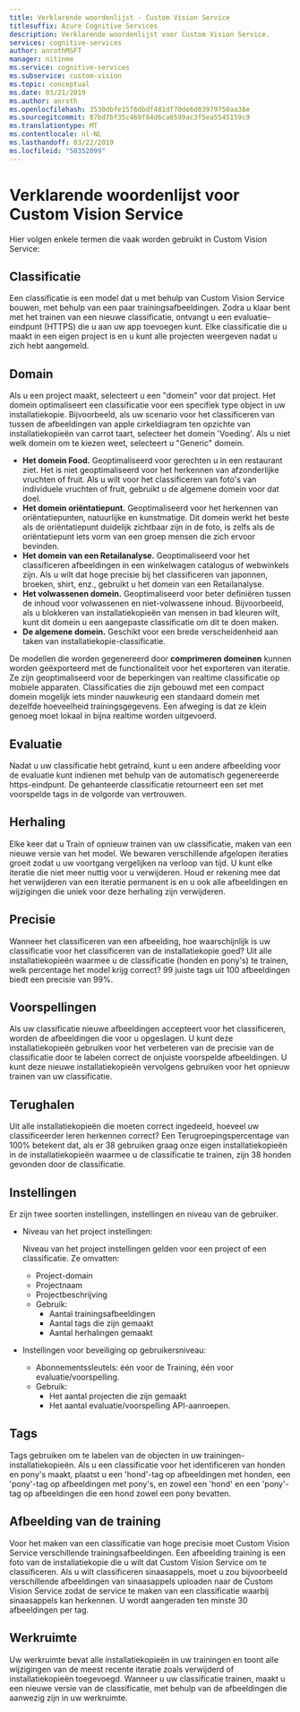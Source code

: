 ```yaml
---
title: Verklarende woordenlijst - Custom Vision Service
titlesuffix: Azure Cognitive Services
description: Verklarende woordenlijst voor Custom Vision Service.
services: cognitive-services
author: anrothMSFT
manager: nitinme
ms.service: cognitive-services
ms.subservice: custom-vision
ms.topic: conceptual
ms.date: 03/21/2019
ms.author: anroth
ms.openlocfilehash: 3530dbfe15f6dbdf481df70de6d03979750aa38e
ms.sourcegitcommit: 87bd7bf35c469f84d6ca6599ac3f5ea5545159c9
ms.translationtype: MT
ms.contentlocale: nl-NL
ms.lasthandoff: 03/22/2019
ms.locfileid: "58352099"
---
```

# <a name="glossary-of-terms-for-custom-vision-service"></a>Verklarende woordenlijst voor Custom Vision Service

Hier volgen enkele termen die vaak worden gebruikt in Custom Vision Service:

## <a name="classifier"></a>Classificatie

Een classificatie is een model dat u met behulp van Custom Vision Service bouwen, met behulp van een paar trainingsafbeeldingen. Zodra u klaar bent met het trainen van een nieuwe classificatie, ontvangt u een evaluatie-eindpunt (HTTPS) die u aan uw app toevoegen kunt. Elke classificatie die u maakt in een eigen project is en u kunt alle projecten weergeven nadat u zich hebt aangemeld.

## <a name="domain"></a>Domain

Als u een project maakt, selecteert u een "domein" voor dat project. Het domein optimaliseert een classificatie voor een specifiek type object in uw installatiekopie. Bijvoorbeeld, als uw scenario voor het classificeren van tussen de afbeeldingen van apple cirkeldiagram ten opzichte van installatiekopieën van carrot taart, selecteer het domein 'Voeding'. Als u niet welk domein om te kiezen weet, selecteert u "Generic" domein.

- **Het domein Food.** Geoptimaliseerd voor gerechten u in een restaurant ziet. Het is niet geoptimaliseerd voor het herkennen van afzonderlijke vruchten of fruit. Als u wilt voor het classificeren van foto's van individuele vruchten of fruit, gebruikt u de algemene domein voor dat doel.
- **Het domein oriëntatiepunt.** Geoptimaliseerd voor het herkennen van oriëntatiepunten, natuurlijke en kunstmatige. Dit domein werkt het beste als de oriëntatiepunt duidelijk zichtbaar zijn in de foto, is zelfs als de oriëntatiepunt iets vorm van een groep mensen die zich ervoor bevinden.
- **Het domein van een Retailanalyse.** Geoptimaliseerd voor het classificeren afbeeldingen in een winkelwagen catalogus of webwinkels zijn. Als u wilt dat hoge precisie bij het classificeren van japonnen, broeken, shirt, enz., gebruikt u het domein van een Retailanalyse.
- **Het volwassenen domein.** Geoptimaliseerd voor beter definiëren tussen de inhoud voor volwassenen en niet-volwassene inhoud. Bijvoorbeeld, als u blokkeren van installatiekopieën van mensen in bad kleuren wilt, kunt dit domein u een aangepaste classificatie om dit te doen maken.
- **De algemene domein.** Geschikt voor een brede verscheidenheid aan taken van installatiekopie-classificatie.

De modellen die worden gegenereerd door **comprimeren domeinen** kunnen worden geëxporteerd met de functionaliteit voor het exporteren van iteratie. Ze zijn geoptimaliseerd voor de beperkingen van realtime classificatie op mobiele apparaten. Classificaties die zijn gebouwd met een compact domein mogelijk iets minder nauwkeurig een standaard domein met dezelfde hoeveelheid trainingsgegevens. Een afweging is dat ze klein genoeg moet lokaal in bijna realtime worden uitgevoerd. 

## <a name="evaluation"></a>Evaluatie

Nadat u uw classificatie hebt getraind, kunt u een andere afbeelding voor de evaluatie kunt indienen met behulp van de automatisch gegenereerde https-eindpunt. De gehanteerde classificatie retourneert een set met voorspelde tags in de volgorde van vertrouwen.

## <a name="iteration"></a>Herhaling

Elke keer dat u Train of opnieuw trainen van uw classificatie, maken van een nieuwe versie van het model. We bewaren verschillende afgelopen iteraties groeit zodat u uw voortgang vergelijken na verloop van tijd. U kunt elke iteratie die niet meer nuttig voor u verwijderen. Houd er rekening mee dat het verwijderen van een iteratie permanent is en u ook alle afbeeldingen en wijzigingen die uniek voor deze herhaling zijn verwijderen. 

## <a name="precision"></a>Precisie

Wanneer het classificeren van een afbeelding, hoe waarschijnlijk is uw classificatie voor het classificeren van de installatiekopie goed? Uit alle installatiekopieën waarmee u de classificatie (honden en pony's) te trainen, welk percentage het model krijg correct? 99 juiste tags uit 100 afbeeldingen biedt een precisie van 99%.

## <a name="predictions"></a>Voorspellingen

Als uw classificatie nieuwe afbeeldingen accepteert voor het classificeren, worden de afbeeldingen die voor u opgeslagen. U kunt deze installatiekopieën gebruiken voor het verbeteren van de precisie van de classificatie door te labelen correct de onjuiste voorspelde afbeeldingen. U kunt deze nieuwe installatiekopieën vervolgens gebruiken voor het opnieuw trainen van uw classificatie.

## <a name="recall"></a>Terughalen

Uit alle installatiekopieën die moeten correct ingedeeld, hoeveel uw classificeerder leren herkennen correct? Een Terugroepingspercentage van 100% betekent dat, als er 38 gebruiken graag onze eigen installatiekopieën in de installatiekopieën waarmee u de classificatie te trainen, zijn 38 honden gevonden door de classificatie.

## <a name="settings"></a>Instellingen

Er zijn twee soorten instellingen, instellingen en niveau van de gebruiker.

- Niveau van het project instellingen:
  
  Niveau van het project instellingen gelden voor een project of een classificatie. Ze omvatten:

   - Project-domain
   - Projectnaam
   - Projectbeschrijving
   - Gebruik:
      - Aantal trainingsafbeeldingen
      - Aantal tags die zijn gemaakt
      - Aantal herhalingen gemaakt

- Instellingen voor beveiliging op gebruikersniveau: 
   - Abonnementssleutels: één voor de Training, één voor evaluatie/voorspelling.
   - Gebruik:
      - Het aantal projecten die zijn gemaakt
      - Het aantal evaluatie/voorspelling API-aanroepen.

## <a name="tags"></a>Tags

Tags gebruiken om te labelen van de objecten in uw trainingen-installatiekopieën. Als u een classificatie voor het identificeren van honden en pony's maakt, plaatst u een 'hond'-tag op afbeeldingen met honden, een 'pony'-tag op afbeeldingen met pony's, en zowel een 'hond' en een 'pony'-tag op afbeeldingen die een hond zowel een pony bevatten.

## <a name="training-image"></a>Afbeelding van de training

Voor het maken van een classificatie van hoge precisie moet Custom Vision Service verschillende trainingsafbeeldingen. Een afbeelding training is een foto van de installatiekopie die u wilt dat Custom Vision Service om te classificeren. Als u wilt classificeren sinaasappels, moet u zou bijvoorbeeld verschillende afbeeldingen van sinaasappels uploaden naar de Custom Vision Service zodat de service te maken van een classificatie waarbij sinaasappels kan herkennen. U wordt aangeraden ten minste 30 afbeeldingen per tag.

## <a name="workspace"></a>Werkruimte

Uw werkruimte bevat alle installatiekopieën in uw trainingen en toont alle wijzigingen van de meest recente iteratie zoals verwijderd of installatiekopieën toegevoegd. Wanneer u uw classificatie trainen, maakt u een nieuwe versie van de classificatie, met behulp van de afbeeldingen die aanwezig zijn in uw werkruimte.